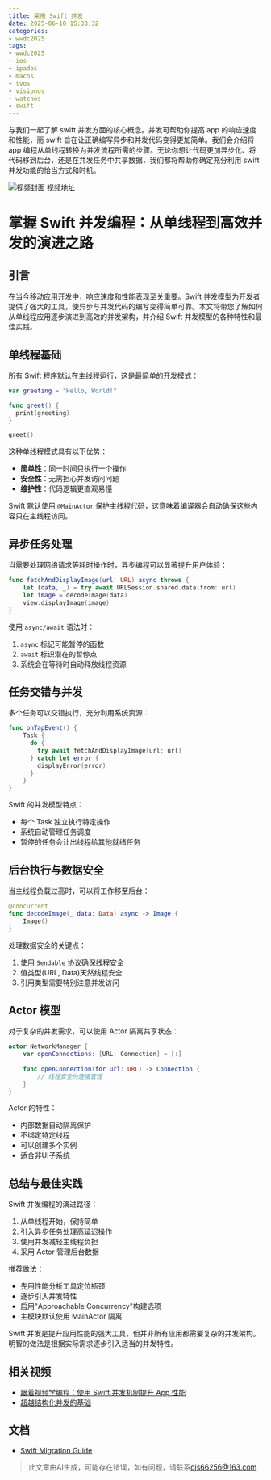 ```yaml
---
title: 采用 Swift 并发
date: 2025-06-10 15:33:32
categories:
- wwdc2025
tags:
- wwdc2025
- ios
- ipados
- macos
- tvos
- visionos
- watchos
- swift
---
```

与我们一起了解 swift 并发方面的核心概念。并发可帮助你提高 app 的响应速度和性能，而 swift 旨在让正确编写异步和并发代码变得更加简单。我们会介绍将 app 编程从单线程转换为并发流程所需的步骤。无论你想让代码更加异步化、将代码移到后台，还是在并发任务中共享数据，我们都将帮助你确定充分利用 swift 并发功能的恰当方式和时机。
<!--more-->

![视频封面](https://devimages-cdn.apple.com/wwdc-services/images/3055294D-836B-4513-B7B0-0BC5666246B0/9948/9948_wide_250x141_2x.jpg)
[视频地址](https://developer.apple.com/cn/videos/play/wwdc2025/268/)

# 掌握 Swift 并发编程：从单线程到高效并发的演进之路

## 引言
在当今移动应用开发中，响应速度和性能表现至关重要。Swift 并发模型为开发者提供了强大的工具，使异步与并发代码的编写变得简单可靠。本文将带您了解如何从单线程应用逐步演进到高效的并发架构，并介绍 Swift 并发模型的各种特性和最佳实践。

## 单线程基础

所有 Swift 程序默认在主线程运行，这是最简单的开发模式：

```swift
var greeting = "Hello, World!"

func greet() {
  print(greeting)
}

greet()
```

这种单线程模式具有以下优势：
- **简单性**：同一时间只执行一个操作
- **安全性**：无需担心并发访问问题
- **维护性**：代码逻辑更直观易懂

Swift 默认使用 `@MainActor` 保护主线程代码，这意味着编译器会自动确保这些内容只在主线程访问。

## 异步任务处理

当需要处理网络请求等耗时操作时，异步编程可以显著提升用户体验：

```swift
func fetchAndDisplayImage(url: URL) async throws {
    let (data, _) = try await URLSession.shared.data(from: url)
    let image = decodeImage(data)
    view.displayImage(image)
}
```

使用 `async/await` 语法时：
1. `async` 标记可能暂停的函数
2. `await` 标识潜在的暂停点
3. 系统会在等待时自动释放线程资源

## 任务交错与并发

多个任务可以交错执行，充分利用系统资源：

```swift
func onTapEvent() {
    Task {
      do {
        try await fetchAndDisplayImage(url: url)
      } catch let error {
        displayError(error)
      }
    }
}
```

Swift 的并发模型特点：
- 每个 Task 独立执行特定操作
- 系统自动管理任务调度
- 暂停的任务会让出线程给其他就绪任务

## 后台执行与数据安全

当主线程负载过高时，可以将工作移至后台：

```swift
@concurrent
func decodeImage(_ data: Data) async -> Image {
    Image()
}
```

处理数据安全的关键点：
1. 使用 `Sendable` 协议确保线程安全
2. 值类型(URL, Data)天然线程安全
3. 引用类型需要特别注意并发访问

## Actor 模型

对于复杂的并发需求，可以使用 Actor 隔离共享状态：

```swift
actor NetworkManager {
    var openConnections: [URL: Connection] = [:]
    
    func openConnection(for url: URL) -> Connection {
        // 线程安全的连接管理
    }
}
```

Actor 的特性：
- 内部数据自动隔离保护
- 不绑定特定线程
- 可以创建多个实例
- 适合非UI子系统

## 总结与最佳实践

Swift 并发编程的演进路径：
1. 从单线程开始，保持简单
2. 引入异步任务处理高延迟操作
3. 使用并发减轻主线程负担
4. 采用 Actor 管理后台数据

推荐做法：
- 先用性能分析工具定位瓶颈
- 逐步引入并发特性
- 启用"Approachable Concurrency"构建选项
- 主模块默认使用 MainActor 隔离

Swift 并发是提升应用性能的强大工具，但并非所有应用都需要复杂的并发架构。明智的做法是根据实际需求逐步引入适当的并发特性。

## 相关视频
- [跟着视频学编程：使用 Swift 并发机制提升 App 性能](https://developer.apple.com/videos/play/wwdc2025/270)  
- [超越结构化并发的基础](https://developer.apple.com/videos/play/wwdc2023/10170)

## 文档
- [Swift Migration Guide](https://www.swift.org/migration/documentation/migrationguide/)
> 此文章由AI生成，可能存在错误，如有问题，请联系[djs66256@163.com](djs66256@163.com)